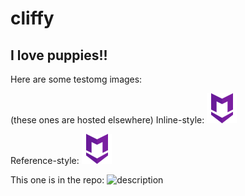 # cliffy

## I love puppies!!

Here are some testomg images: 

(these ones are hosted elsewhere)
Inline-style: 
![alt text](https://github.com/adam-p/markdown-here/raw/master/src/common/images/icon48.png "Logo Title Text 1")

Reference-style: 
![alt text][logo]

[logo]: https://github.com/adam-p/markdown-here/raw/master/src/common/images/icon48.png "Logo Title Text 2"

This one is in the repo: 
![description](/files/image.jpg)


